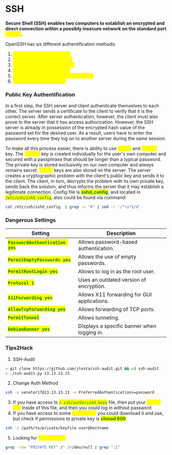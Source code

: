 # SSH

**Secure Shell (SSH) enables two computers to establish an encrypted and direct connection within a possibly insecure network on the standard port **<mark style="color:yellow;">**TCP 22**</mark>**.**

OpenSSH has six different authentification methods:

1. <mark style="color:yellow;">**Password authentification**</mark>
2. <mark style="color:yellow;">**Public-key authentification**</mark>
3. <mark style="color:yellow;">**Host-based authentification**</mark>
4. <mark style="color:yellow;">**Keyboard authentification**</mark>
5. <mark style="color:yellow;">**Challenge-response authentification**</mark>
6. <mark style="color:yellow;">**GSSAPI authentification**</mark>

### Public Key Authentification

In a first step, the SSH server and client authenticate themselves to each other. The server sends a certificate to the client to verify that it is the correct server. After server authentication, however, the client must also prove to the server that it has access authorization. However, the SSH server is already in possession of the encrypted hash value of the password set for the desired user. As a result, users have to enter the password every time they log on to another server during the same session.&#x20;

To make all this process easier, there is ability to use <mark style="color:yellow;">**public**</mark> and <mark style="color:yellow;">**private**</mark> key. The <mark style="color:yellow;">**private**</mark> key is created individually for the user's own computer and secured with a passphrase that should be longer than a typical password. The private key is stored exclusively on our own computer and always remains secret. <mark style="color:yellow;">**Public**</mark> keys are also stored on the server. The server creates a cryptographic problem with the client's public key and sends it to the client. The client, in turn, decrypts the problem with its own private key, sends back the solution, and thus informs the server that it may establish a legitimate connection. Config file is <mark style="color:green;">**sshd\_config**</mark>, and located in <mark style="color:green;">`/etc/ssh/sshd_config`</mark>, also could be found via command:

```bash
cat /etc/ssh/sshd_config  | grep -v "#" | sed -r '/^\s*$/d'
```

### Dangerous Settings

| Setting                                                            | Description                                 |
| ------------------------------------------------------------------ | ------------------------------------------- |
| <mark style="color:green;">**`PasswordAuthentication yes`**</mark> | Allows password-based authentication.       |
| <mark style="color:green;">**`PermitEmptyPasswords yes`**</mark>   | Allows the use of empty passwords.          |
| <mark style="color:green;">**`PermitRootLogin yes`**</mark>        | Allows to log in as the root user.          |
| <mark style="color:green;">**`Protocol 1`**</mark>                 | Uses an outdated version of encryption.     |
| <mark style="color:green;">**`X11Forwarding yes`**</mark>          | Allows X11 forwarding for GUI applications. |
| <mark style="color:green;">**`AllowTcpForwarding yes`**</mark>     | Allows forwarding of TCP ports.             |
| <mark style="color:green;">**`PermitTunnel`**</mark>               | Allows tunneling.                           |
| <mark style="color:green;">**`DebianBanner yes`**</mark>           | Displays a specific banner when logging in. |

### **Tips2Hack**

1. SSH-Audit

```bash
> git clone https://github.com/jtesta/ssh-audit.git && cd ssh-audit
> ./ssh-audit.py 13.13.13.13
```

2. Change Auth Method

```bash
ssh -v venator17@13.13.13.13 -o PreferredAuthentications=password
```

3. If you have access to <mark style="color:green;">`/.ssh/authorized_keys`</mark> file, then put your <mark style="color:yellow;">**public key**</mark> inside of this file, and then you could log in without password
4. If you have access to some <mark style="color:yellow;">**private key**</mark> you could download it and use, but check if permissions to private key is <mark style="color:green;">**chmod 600**</mark>

```bash
ssh -i /path/to/private/keyfile user@hostname
```

5. Looking for <mark style="color:yellow;">**Private Keys**</mark>

```bash
grep -rnw "PRIVATE KEY" /* 2>/dev/null | grep ":1"
```
